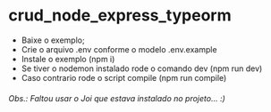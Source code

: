 # crud_node_express_typeorm

* Baixe o exemplo; 
* Crie o arquivo .env conforme o modelo .env.example
* Instale o exemplo (npm i)
* Se tiver o nodemon instalado rode o comando dev (npm run dev)
* Caso contrario rode o script compile (npm run compile)

###### Obs.: Faltou usar o Joi que estava instalado no projeto... :)
